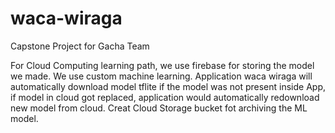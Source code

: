 # waca-wiraga
Capstone Project for Gacha Team

For Cloud Computing learning path, we use firebase for storing the model we made. We use custom machine learning. Application waca wiraga will automatically download model tflite if the model was not present inside App, if model in cloud got replaced, application would automatically redownload new model from cloud. Creat Cloud Storage bucket fot archiving the ML model.

